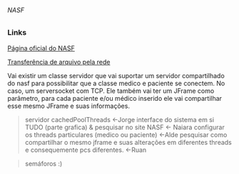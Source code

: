 ###### NASF

### Links

[Página oficial do NASF](http://dab.saude.gov.br/portaldab/ape_nasf.php)

[Transferência de arquivo pela rede](https://www.devmedia.com.br/java-socket-transferencia-de-arquivos-pela-rede/32107)


Vai existir um classe servidor que vai suportar um servidor compartilhado do nasf para possibilitar que a classe medico e paciente se conectem. 
No caso, um serversocket com TCP. Ele também vai ter um JFrame como parâmetro, para cada paciente e/ou médico inserido ele vai compartilhar esse
mesmo JFrame e suas informações.


>servidor cachedPoolThreads <-Jorge
>interface do sistema em si TUDO (parte grafica) & pesquisar no site NASF <- Naiara
>configurar os threads particulares (medico ou paciente) <-Alde
>pesquisar como compartilhar o mesmo jframe e suas alterações em diferentes threads e consequemente pcs diferentes. <-Ruan

>semáforos :) 
